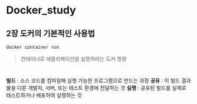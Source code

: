 # Docker_study
## 2장 도커의 기본적인 사용법
```
docker container run 
```
> 컨테이너로 애플리케이션을 실행하라는 도커 명령
#
**빌드** : 소스 코드를 컴파일해 실행 가능한 프로그램으로 만드는 과정
**공유** : 이 빌드 결과물을 다른 개발자, 서버, 또는 테스트 환경에 전달하는 것
**실행** : 공유된 빌드를 실제로 테스트하거나 배포하여 실행하는 것
